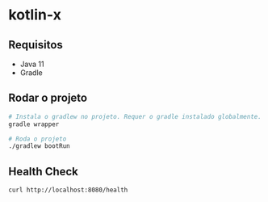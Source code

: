 # kotlin-x

## Requisitos

- Java 11
- Gradle

## Rodar o projeto

```bash
# Instala o gradlew no projeto. Requer o gradle instalado globalmente.
gradle wrapper

# Roda o projeto
./gradlew bootRun
```

## Health Check

```bash
curl http://localhost:8080/health
```


